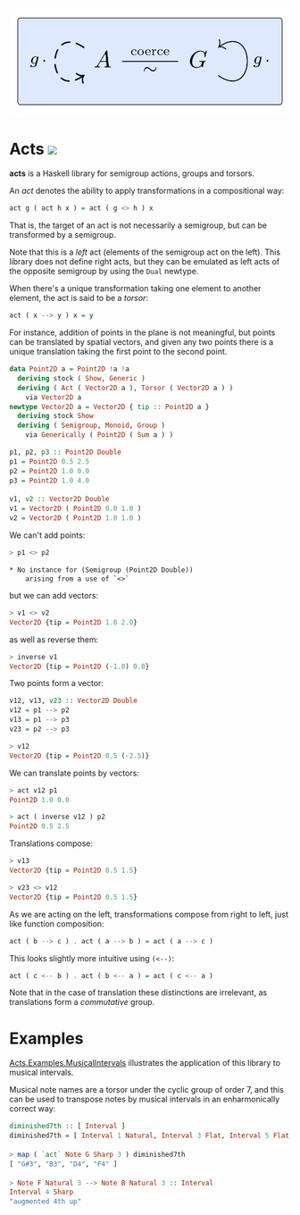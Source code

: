 <p align="center">
  <img src="img/coerce.svg" alt="Defining a torsor by transporting a group operation">
</p>

# Acts <a href="https://hackage.haskell.org/package/acts" alt="Hackage"><img src="https://img.shields.io/hackage/v/acts.svg" /></a>

**acts** is a Haskell library for semigroup actions, groups and torsors.

An *act* denotes the ability to apply transformations in a compositional way:

```haskell
act g ( act h x ) = act ( g <> h ) x
```

That is, the target of an act is not necessarily a semigroup, but can be transformed by a semigroup.

Note that this is a *left* act (elements of the semigroup act on the left).
This library does not define right acts, but they can be emulated as left acts of the opposite semigroup by using the `Dual` newtype.


When there's a unique transformation taking one element to another element, the act is said to be a *torsor*:

```haskell
act ( x --> y ) x = y
```


For instance, addition of points in the plane is not meaningful, but points can be translated by spatial vectors, and given any two points there is a unique translation taking the first point to the second point.

```haskell
data Point2D a = Point2D !a !a
  deriving stock ( Show, Generic )
  deriving ( Act ( Vector2D a ), Torsor ( Vector2D a ) )
    via Vector2D a
newtype Vector2D a = Vector2D { tip :: Point2D a }
  deriving stock Show
  deriving ( Semigroup, Monoid, Group )
    via Generically ( Point2D ( Sum a ) )
```

```haskell
p1, p2, p3 :: Point2D Double
p1 = Point2D 0.5 2.5
p2 = Point2D 1.0 0.0
p3 = Point2D 1.0 4.0

v1, v2 :: Vector2D Double
v1 = Vector2D ( Point2D 0.0 1.0 )
v2 = Vector2D ( Point2D 1.0 1.0 )
```

We can't add points:

```haskell
> p1 <> p2
```
```
* No instance for (Semigroup (Point2D Double))
    arising from a use of `<>`
```

but we can add vectors:

```haskell
> v1 <> v2
Vector2D {tip = Point2D 1.0 2.0}
```

as well as reverse them:

```haskell
> inverse v1
Vector2D {tip = Point2D (-1.0) 0.0}
```

Two points form a vector:

```haskell
v12, v13, v23 :: Vector2D Double
v12 = p1 --> p2
v13 = p1 --> p3
v23 = p2 --> p3
```

```haskell
> v12
Vector2D {tip = Point2D 0.5 (-2.5)}
```

We can translate points by vectors:

```haskell
> act v12 p1
Point2D 1.0 0.0
```

```haskell
> act ( inverse v12 ) p2
Point2D 0.5 2.5
```

Translations compose:

```haskell
> v13
Vector2D {tip = Point2D 0.5 1.5}
```

```haskell
> v23 <> v12
Vector2D {tip = Point2D 0.5 1.5}
```

As we are acting on the left, transformations compose from right to left, just like function composition:

```haskell
act ( b --> c ) . act ( a --> b ) = act ( a --> c )
```

This looks slightly more intuitive using `(<--)`:

```haskell
act ( c <-- b ) . act ( b <-- a ) = act ( c <-- a )
```

Note that in the case of translation these distinctions are irrelevant, as translations form a *commutative* group.

# Examples

[Acts.Examples.MusicalIntervals](examples/Acts/Examples/MusicalIntervals.hs) illustrates the application of this library to musical intervals.

Musical note names are a torsor under the cyclic group of order 7, and this can be used to transpose notes by musical intervals in an enharmonically correct way:

```haskell
diminished7th :: [ Interval ]
diminished7th = [ Interval 1 Natural, Interval 3 Flat, Interval 5 Flat, Interval 7 DoubleFlat ]

> map ( `act` Note G Sharp 3 ) diminished7th
[ "G#3", "B3", "D4", "F4" ]

> Note F Natural 3 --> Note B Natural 3 :: Interval
Interval 4 Sharp
"augmented 4th up"
```

